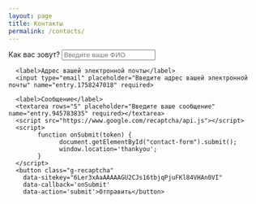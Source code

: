 ```yaml
---
layout: page
title: Контакты
permalink: /contacts/
---
```


<form class="contact-form" id="contact-form" name="contact-form" action="https://docs.google.com/forms/u/0/d/e/1FAIpQLScG0P4Kz0J_EHWutKpk0TO7oPhrampG2RYVYCURtB5zp6BqbA/formResponse" method="post" target="hidden_iframe">
      <label>Как вас зовут?</label>
      <input type="text" placeholder="Введите ваше ФИО" name="entry.670450142" required>

      <label>Адрес вашей электронной почты</label>
      <input type="email" placeholder="Введите адрес вашей электронной почты" name="entry.1758247018" required>

      <label>Сообщение</label>
      <textarea rows="5" placeholder="Введите ваше сообщение" name="entry.945783835" required></textarea>
      <script src="https://www.google.com/recaptcha/api.js"></script>
      <script>
            function onSubmit(token) {
                  document.getElementById("contact-form").submit();
                  window.location='thankyou';
            }
      </script>
      <button class="g-recaptcha"
        data-sitekey="6Ler3xAaAAAAAGU2CJs16tbjqPjuFKl84VHAn0VI"
        data-callback='onSubmit'
        data-action='submit'>Отправить</button>
</form>